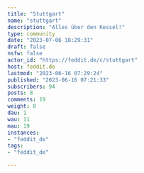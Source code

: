 ```yaml
---
title: "Stuttgart" 
name: "stuttgart"
description: "Alles über den Kessel!"
type: community
date: "2023-07-06 18:29:31"
draft: false
nsfw: false
actor_id: "https://feddit.de/c/stuttgart"
host: feddit.de
lastmod: "2023-06-16 07:29:24"
published: "2023-06-16 07:21:33"
subscribers: 94
posts: 8
comments: 19
weight: 8
dau: 1
wau: 11
mau: 19
instances:
- "feddit_de"
tags: 
- "feddit_de"

---
```

